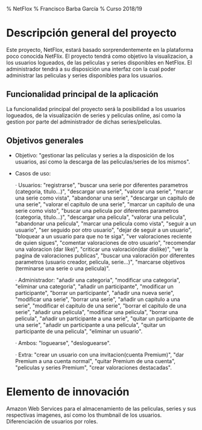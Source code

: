 % NetFlox
% Francisco Barba García
% Curso 2018/19

# Descripción general del proyecto

Este proyecto, NetFlox, estará basado sorprendentemente en la plataforma poco conocida NetFlix.
El proyecto tendrá como objetivo la visualizacion, a los usuarios logueados, de las peliculas y series disponibles en NetFlox.
El administrador tendrá a su disposición una interfaz con la cual poder administrar las peliculas y series disponibles para los usuarios.

## Funcionalidad principal de la aplicación

La funcionalidad principal del proyecto será la posibilidad a los usuarios logueados, de la visualización de series y peliculas online, así como la gestion por parte del administrador de dichas series/peliculas.

## Objetivos generales

* Objetivo: "gestionar las películas y series a la disposición de los usuarios, así como la descarga de las peliculas/series de los mismos".
* Casos de uso:

    · Usuarios: "registrarse", "buscar una serie por diferentes parametros (categoria, titulo...)", "descargar una serie", "valorar una serie", "marcar una serie como vista", "abandonar una serie", "descargar un capitulo de una serie", "valorar el capitulo de una serie", "marcar un capitulo de una serie como visto", "buscar una pelicula por diferentes parametros (categoria, titulo...)", "descargar una pelicula", "valorar una pelicula", "abandonar una pelicula", "marcar una pelicula como vista", "seguir a un usuario", "ser seguido por otro usuario", "dejar de seguir a un usuario", "bloquear a un usuario para que no te siga", "ver valoraciones reciente de quien sigues", "comentar valoraciones de otro usuario", "recomendar una valoracion (dar like)", "criticar una valoración(dar dislike)", "ver la pagina de valoraciones publicas", "buscar una valoración por diferentes parametros (usuario creador, pelicula, serie...)", "marcarse objetivos (terminarse una serie o una pelicula)".

    · Administrador: "añadir una categoria", "modificar una categoria", "eliminar una categoria", "añadir un participante", "modificar un participante", "borrar un participante", "añadir una nueva serie", "modificar una serie", "borrar una serie", "añadir un capitulo a una serie", "modificar el capitulo de una serie", "borrar el capitulo de una serie", "añadir una pelicula", "modificar una pelicula", "borrar una pelicula", "añadir un participante a una serie", "quitar un participante de una serie", "añadir un participante a una pelicula", "quitar un participante de una pelicula", "eliminar un usuario".

    · Ambos: "loguearse", "desloguearse".

    · Extra: "crear un usuario con una invitacion(cuenta Premium)", "dar Premium a una cuenta normal", "quitar Premium de una cuenta", "peliculas y series Premium", "crear valoraciones destacadas".


# Elemento de innovación

Amazon Web Services para el almacenamiento de las peliculas, series y sus respectivas imagenes, así como los thumbnail de los usuarios.
Diferenciación de usuarios por roles.
